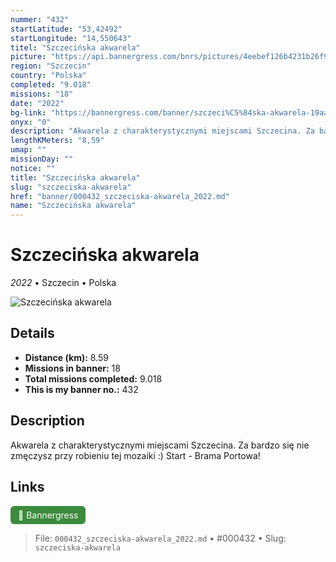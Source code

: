 ```yaml
---
nummer: "432"
startLatitude: "53,42492"
startLongitude: "14,550643"
titel: "Szczecińska akwarela"
picture: "https://api.bannergress.com/bnrs/pictures/4eebef126b4231b26f9236dd22138217"
region: "Szczecin"
country: "Polska"
completed: "9.018"
missions: "18"
date: "2022"
bg-link: "https://bannergress.com/banner/szczeci%C5%84ska-akwarela-19aa"
onyx: "0"
description: "Akwarela z charakterystycznymi miejscami Szczecina. Za bardzo się nie zmęczysz przy robieniu tej mozaiki :) \nStart - Brama Portowa!"
lengthKMeters: "8,59"
umap: ""
missionDay: ""
notice: ""
title: "Szczecińska akwarela"
slug: "szczeciska-akwarela"
href: "banner/000432_szczeciska-akwarela_2022.md"
name: "Szczecińska akwarela"
---
```

# Szczecińska akwarela

*2022* • Szczecin • Polska

![Szczecińska akwarela](https://api.bannergress.com/bnrs/pictures/4eebef126b4231b26f9236dd22138217)



## Details
- **Distance (km):** 8.59
- **Missions in banner:** 18
- **Total missions completed:** 9.018
- **This is my banner no.:** 432



## Description
Akwarela z charakterystycznymi miejscami Szczecina. Za bardzo się nie zmęczysz przy robieniu tej mozaiki :) 
Start - Brama Portowa!



## Links
<a href="https://bannergress.com/banner/szczeci%C5%84ska-akwarela-19aa" target="_blank" style="display:inline-block;margin-right:8px;padding:6px 12px;background:#3c8b3c;color:#fff;text-decoration:none;border-radius:6px;">🔗 Bannergress</a>



> File: `000432_szczeciska-akwarela_2022.md`
> • #000432
> • Slug: `szczeciska-akwarela`
